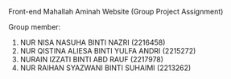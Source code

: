 Front-end Mahallah Aminah Website (Group Project Assignment)

Group member:
1. NUR NISA NASUHA BINTI NAZRI (2216458)
2. NUR QISTINA ALIESA BINTI YULFA ANDRI (2215272)
3. NURAIN IZZATI BINTI ABD RAUF (2217978)
4. NUR RAIHAN SYAZWANI BINTI SUHAIMI (2213262)
